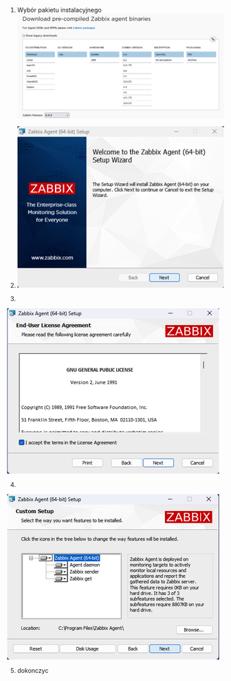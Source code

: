 1. Wybór pakietu instalacyjnego
![Zabbix](/grafiki/windows_client.png)

2. 
     ![Zabbix](/grafiki/windows_1.png)

3.
  ![Zabbix](/grafiki/windows_2.png)

4. 
  ![Zabbix](/grafiki/windows_3.png)

5. dokonczyc
   